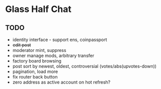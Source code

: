 # Glass Half Chat

## TODO

* identity interface - support ens, coinpassport
* ~~edit post~~
* moderator mint, suppress
* owner manage mods, arbitrary transfer
* factory board browsing
* post sort by newest, oldest, controversial (votes/abs(upvotes-down))
* pagination, load more
* fix router back button
* zero address as active account on hot refresh?
